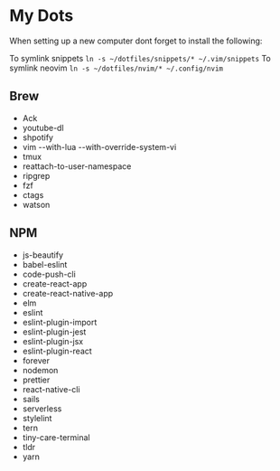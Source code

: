 # My Dots

When setting up a new computer dont forget to install the following:

To symlink snippets `ln -s ~/dotfiles/snippets/* ~/.vim/snippets`
To symlink neovim `ln -s ~/dotfiles/nvim/* ~/.config/nvim`

## Brew

- Ack
- youtube-dl
- shpotify
- vim --with-lua --with-override-system-vi
- tmux
- reattach-to-user-namespace
- ripgrep
- fzf
- ctags
- watson



## NPM

- js-beautify
- babel-eslint
- code-push-cli
- create-react-app
- create-react-native-app
- elm
- eslint
- eslint-plugin-import
- eslint-plugin-jest
- eslint-plugin-jsx
- eslint-plugin-react
- forever
- nodemon
- prettier
- react-native-cli
- sails
- serverless
- stylelint
- tern
- tiny-care-terminal
- tldr
- yarn
